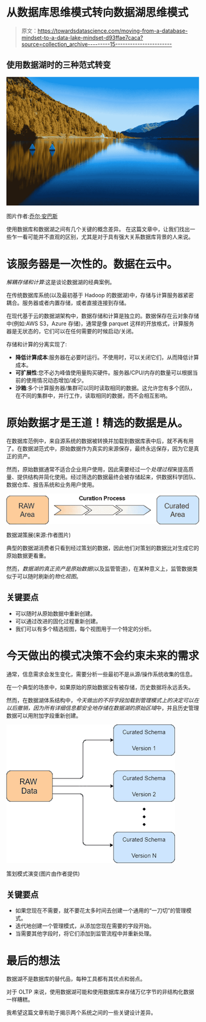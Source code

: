 # 从数据库思维模式转向数据湖思维模式

> 原文：<https://towardsdatascience.com/moving-from-a-database-mindset-to-a-data-lake-mindset-d93ffae7caca?source=collection_archive---------15----------------------->

## 使用数据湖时的三种范式转变

![](img/f365f8c2bb6baee977c61348e8648a1a.png)

图片作者:[乔尔·安巴斯](https://unsplash.com/@jcambass)

使用数据库和数据湖之间有几个关键的概念差异。
在这篇文章中，让我们找出一些乍一看可能并不直观的区别，尤其是对于具有强大关系数据库背景的人来说。

# 该服务器是一次性的。数据在云中。

*解耦存储和计算*:这是谈论数据湖的经典案例。

在传统数据库系统(以及最初基于 Hadoop 的数据湖)中，存储与计算服务器紧密耦合。服务器或者内置存储，或者直接连接到存储。

在现代基于云的数据湖架构中，数据存储和计算是独立的。数据保存在云对象存储中(例如:AWS S3，Azure 存储)，通常是像 parquet 这样的开放格式，计算服务器是无状态的，它们可以在任何需要的时候启动/关闭。

存储和计算的分离实现了:

*   **降低计算成本**:服务器在必要时运行。不使用时，可以关闭它们，从而降低计算成本。
*   **可扩展性**:您不必为峰值使用量购买硬件。服务器/CPU/内存的数量可以根据当前的使用情况动态增加/减少。
*   **沙箱**:多个计算服务器/集群可以同时读取相同的数据。这允许您有多个团队，在不同的集群中，并行工作，读取相同的数据，而不会相互影响。

# 原始数据才是王道！精选的数据是从。

在数据库范例中，来自源系统的数据被转换并加载到数据库表中后，就不再有用了。在数据湖范式中，原始数据作为真实的来源保存，最终永远保存，因为它是真正的资产。

然而，原始数据通常不适合企业用户使用，因此需要经过一个*处理过程*来提高质量、提供结构并简化使用。经过筛选的数据最终会被存储起来，供数据科学团队、数据仓库、报告系统和业务用户使用。

![](img/1678dc52b14df4e784fe823cfd33c5da.png)

数据湖策展(来源:作者图片)

典型的数据湖消费者只看到经过策划的数据，因此他们对策划的数据比对生成它的原始数据更看重。

然而，*数据湖的真正资产是原始数据*(以及监管管道)，在某种意义上，监管数据类似于可以随时刷新的*物化视图*。

## 关键要点

*   可以随时从原始数据中重新创建。
*   可以通过改进的固化过程重新创建。
*   我们可以有多个精选视图，每个视图用于一个特定的分析。

# 今天做出的模式决策不会约束未来的需求

通常，信息需求会发生变化，需要分析一些最初不是从源/操作系统收集的信息。

在一个典型的场景中，如果原始的原始数据没有被存储，历史数据将永远丢失。

然而，在数据湖体系结构中，*今天做出的不将字段加载到管理模式上的决定可以在以后撤销，因为所有详细信息都安全地存储在数据湖的原始区域*中，并且历史管理数据可以用附加字段重新创建。

![](img/0a04b0642df8658afa5051dc30168a0f.png)

策划模式演变(图片由作者提供)

## 关键要点

*   如果您现在不需要，就不要花太多时间去创建一个通用的“一刀切”的管理模式。
*   迭代地创建一个管理模式，从添加您现在需要的字段开始。
*   当需要其他字段时，将它们添加到监管流程中并重新处理。

# 最后的想法

数据湖不是数据库的替代品，每种工具都有其优点和弱点。

对于 OLTP 来说，使用数据湖可能和使用数据库来存储万亿字节的非结构化数据一样糟糕。

我希望这篇文章有助于揭示两个系统之间的一些关键设计差异。